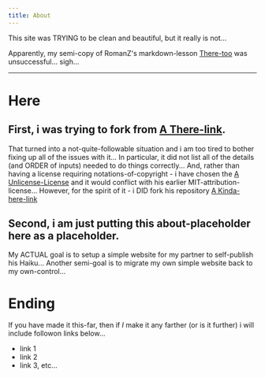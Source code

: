 ```yaml
---
title: About
---
```


This site was TRYING to be clean and beautiful, but it really is not...

Apparently, my semi-copy of RomanZ's markdown-lesson [There-too](https://www.romanzolotarev.com/markdown.html) was unsuccessful...  sigh...

---

# Here

## First, i was trying to fork from [A There-link](https://www.romanzolotarev.com/standalone.html).

That turned into a not-quite-followable situation and i am too tired to bother fixing up all of the issues with it...
In particular, it did not list all of the details (and ORDER of inputs) needed to do things correctly...
And, rather than having a license requiring notations-of-copyright - i have chosen the [A Unlicense-License](https://github.com/componentjs/component/issues/261) and it would conflict with his earlier MIT-attribution-license...
However, for the spirit of it - i DID fork his repository [A Kinda-here-link](https://github.com/hfelton11/jekyll-minimalist/blob/master/index.md)

## Second, i am just putting this about-placeholder here as a placeholder.

My ACTUAL goal is to setup a simple website for my partner to self-publish his Haiku...
Another semi-goal is to migrate my own simple website back to my own-control...

# Ending

If you have made it this-far, then if _I_ make it any farther (or is it further) i will include followon links below...

- link 1
- link 2
- link 3, etc...
